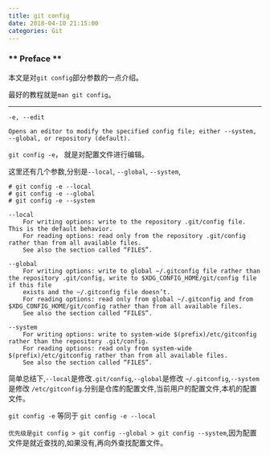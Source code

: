 ```yaml
---
title: git config
date: 2018-04-10 21:15:00
categories: Git
---
```


###  ** Preface **

本文是对`git config`部分参数的一点介绍。

最好的教程就是`man git config`。

******************
```
-e, --edit

Opens an editor to modify the specified config file; either --system, --global, or repository (default).
```

`git config -e`， 就是对配置文件进行编辑。 

这里还有几个参数,分别是`--local`, `--global`, `--system`,
```
# git config -e --local
# git config -e --global
# git config -e --system

--local
    For writing options: write to the repository .git/config file. This is the default behavior.
    For reading options: read only from the repository .git/config rather than from all available files.
    See also the section called “FILES”.

--global
    For writing options: write to global ~/.gitconfig file rather than the repository .git/config, write to $XDG_CONFIG_HOME/git/config file if this file
    exists and the ~/.gitconfig file doesn’t.
    For reading options: read only from global ~/.gitconfig and from $XDG_CONFIG_HOME/git/config rather than from all available files.
    See also the section called “FILES”.

--system
    For writing options: write to system-wide $(prefix)/etc/gitconfig rather than the repository .git/config.
    For reading options: read only from system-wide $(prefix)/etc/gitconfig rather than from all available files.
    See also the section called “FILES”.
```

简单总结下,`--local`是修改`.git/config`,`--global`是修改 `~/.gitconfig`,`--system`是修改 `/etc/gitconfig`.分别是仓库的配置文件,当前用户的配置文件,本机的配置文件。

`git config -e` 等同于 `git config -e --local`

`优先级是git config > git config --global > git config --system`,因为配置文件是就近查找的,如果没有,再向外查找配置文件。





